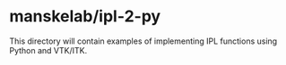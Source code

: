 # manskelab/ipl-2-py
This directory will contain examples of implementing IPL functions using Python and VTK/ITK.